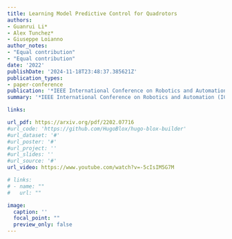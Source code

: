 ```yaml
---
title: Learning Model Predictive Control for Quadrotors
authors:
- Guanrui Li*
- Alex Tunchez*
- Giuseppe Loianno
author_notes:
- "Equal contribution"
- "Equal contribution"
date: '2022'
publishDate: '2024-11-18T23:48:37.385621Z'
publication_types:
- paper-conference
publication: '*IEEE International Conference on Robotics and Automation (ICRA)*'
summary: '*IEEE International Conference on Robotics and Automation (ICRA), Outstanding Deployed Systems Paper Award Finalist* '

links:

url_pdf: https://arxiv.org/pdf/2202.07716
#url_code: 'https://github.com/HugoBlox/hugo-blox-builder'
#url_dataset: '#'
#url_poster: '#'
#url_project: ''
#url_slides: ''
#url_source: '#'
url_video: https://www.youtube.com/watch?v=-5cIsIM5G7M

# links:
# - name: ""
#   url: ""

image:
  caption: ''
  focal_point: ""
  preview_only: false
---
```

